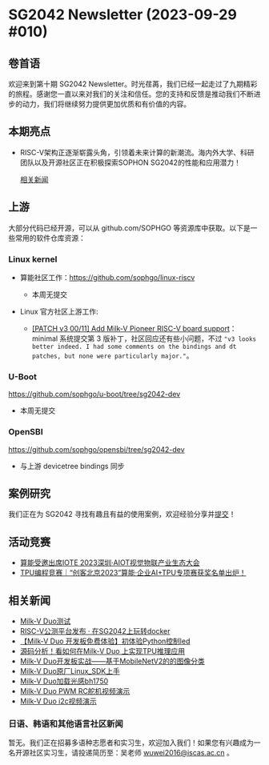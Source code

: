 # SG2042 Newsletter (2023-09-29 #010)

## 卷首语

欢迎来到第十期 SG2042 Newsletter。时光荏苒，我们已经一起走过了九期精彩的旅程。感谢您一直以来对我们的关注和信任。您的支持和反馈是推动我们不断进步的动力，我们将继续努力提供更加优质和有价值的内容。

## 本期亮点

+ RISC-V架构正逐渐崭露头角，引领着未来计算的新潮流。海内外大学、科研团队以及开源社区正在积极探索SOPHON SG2042的性能和应用潜力！

  [相关新闻](https://mp.weixin.qq.com/s/l7Bn13kwh52pQbWaYpDuZA)

## 上游


大部分代码已经开源，可以从 github.com/SOPHGO 等资源库中获取。以下是一些常用的软件仓库资源：

### Linux kernel

+ 算能社区工作：https://github.com/sophgo/linux-riscv

  +  本周无提交

+ Linux 官方社区上游工作:

  + [[PATCH v3 00/11] Add Milk-V Pioneer RISC-V board support](https://lore.kernel.org/linux-riscv/cover.1695804418.git.unicornxw@gmail.com/)：minimal 系统提交第 3 版补丁，社区回应还有些小问题，不过 `"v3 looks better indeed. I had some comments on the bindings and dt patches, but none were particularly major."`。

### U-Boot

https://github.com/sophgo/u-boot/tree/sg2042-dev

+ 本周无提交

### OpenSBI

https://github.com/sophgo/opensbi/tree/sg2042-dev 

+ 与上游 devicetree bindings 同步

## 案例研究

我们正在为 SG2042 寻找有趣且有益的使用案例，欢迎经验分享并[提交](https://github.com/sophgocommunity/SG2042-Newsletter/pulls)！

## 活动竞赛

+ [算能受邀出席IOTE 2023深圳·AIOT视觉物联产业生态大会](https://mp.weixin.qq.com/s/h-bwILiICVsC5HJj7FVOGw)
+ [TPU编程竞赛｜“创客北京2023”算能·企业AI+TPU专项赛获奖名单出炉！](https://mp.weixin.qq.com/s/-gtWWza5TW8TcOyNbU6Djg)

## 相关新闻

+ [Milk-V Duo测试](https://www.youtube.com/watch?v=YqUtGk0DHbQ)
+ [RISC-V公测平台发布 · 在SG2042上玩转docker](https://mp.weixin.qq.com/s/UtPAYQ1frLEb4ceG739cdQ)
+ [【Milk-V Duo 开发板免费体验】初体验Python控制led](https://forum.sophgo.com/t/milk-v-duo-python-led/291)
+ [源码分析！看如何在Milk-V Duo 上实现TPU推理应用](https://mp.weixin.qq.com/s/ZT3x2A3B2A74W5CElBDz8g)
+ [Milk-V Duo开发板实战——基于MobileNetV2的的图像分类](https://zhuanlan.zhihu.com/p/653324179)
+ [Milk-V Duo原厂Linux_SDK上手](https://zhuanlan.zhihu.com/p/657028547)
+ [Milk-V Duo加载光感bh1750](https://community.milkv.io/t/i2c-milk-v-duo-bh1750/627)
+ [Milk-V Duo PWM RC舵机视频演示](https://community.milkv.io/t/milkv-duo-pwm-rc-servo-youtube-demo/665)
+ [Milk-V Duo i2c视频演示](https://www.youtube.com/watch?v=85uglOz48Pg)

### 日语、韩语和其他语言社区新闻

暂无。我们正在招募多语种志愿者和实习生，欢迎加入我们！如果您有兴趣成为一名开源社区实习生，请投递简历至：吴老师 [wuwei2016@iscas.ac.cn](mailto:wuwei2016@iscas.ac.cn) 。
